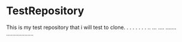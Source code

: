 # TestRepository

This is my test repository that i will test to clone. 
.
.
.
.
.
.
.
..
...
....
.......
..................
